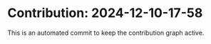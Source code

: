 # Contribution: 2024-12-10-17-58
This is an automated commit to keep the contribution graph active.
